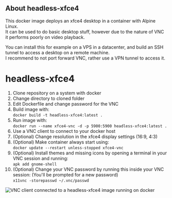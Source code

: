 ## About headless-xfce4
This docker image deploys an xfce4 desktop in a container with Alpine Linux.\
It can be used to do basic desktop stuff, however due to the nature of VNC it performs poorly on video playback.

You can install this for example on a VPS in a datacenter, and build an SSH tunnel to access a desktop on a remote machine.\
I recommend to not port forward VNC, rather use a VPN tunnel to access it.
# headless-xfce4
1. Clone repository on a system with docker
2. Change directory to cloned folder
3. Edit Dockerfile and change password for the VNC
4. Build image with:\
`docker build -t headless-xfce4:latest .`
5. Run image with:\
`docker run --name xfce4-vnc -d -p 5900:5900 headless-xfce4:latest .`
6. Use a VNC client to connect to your docker host
7. (Optional) Change resolution in the xfce4 display settings (16:9, 4:3)
8. (Optional) Make container always start using:\
`docker update --restart unless-stopped xfce4-vnc`
9. (Optional) Install themes and missing icons by opening a terminal in your VNC session and running:\
`apk add gnome-shell`
10. (Optional) Change your VNC password by running this inside your VNC session: (You'll be prompted for a new password)\
`x11vnc -storepasswd ~/.vnc/passwd`

![VNC client connected to a headless-xfce4 image running on docker](https://cdn.discord.digital/xfce4-docker)
